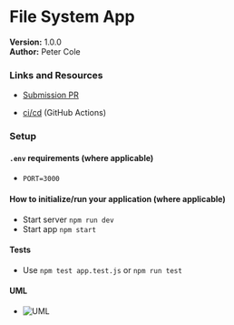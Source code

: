 # File System App
<!-- # LAB - Class 16 -->
__Version:__ 1.0.0  
__Author:__ Peter Cole

### Links and Resources

- [Submission PR](https://github.com/petercole-401-advanced-javascript/file-system/pull/1)
<!-- - [Swagger Docs]() -->
- [ci/cd](../master/.github/workflows/nodejs.yml) (GitHub Actions)
<!-- - [Back-end Server URL](http://xyz.com) (when applicable) -->
<!-- - [Front-end Application](http://xyz.com) (when applicable) -->

### Setup

#### `.env` requirements (where applicable)

- `PORT=3000`

#### How to initialize/run your application (where applicable)

- Start server `npm run dev`
- Start app `npm start`

#### Tests

- Use `npm test app.test.js` or `npm run test`
<!-- - Any tests of note?
  - Functional server and category additions -->
<!-- - Describe any tests that you did not complete, skipped, etc
  - ... -->

#### UML
<!-- Link to an image of the UML for your application and response to events -->
- ![UML](../master/assets/file-system-UML.jpg)
<!-- UML from class -->
